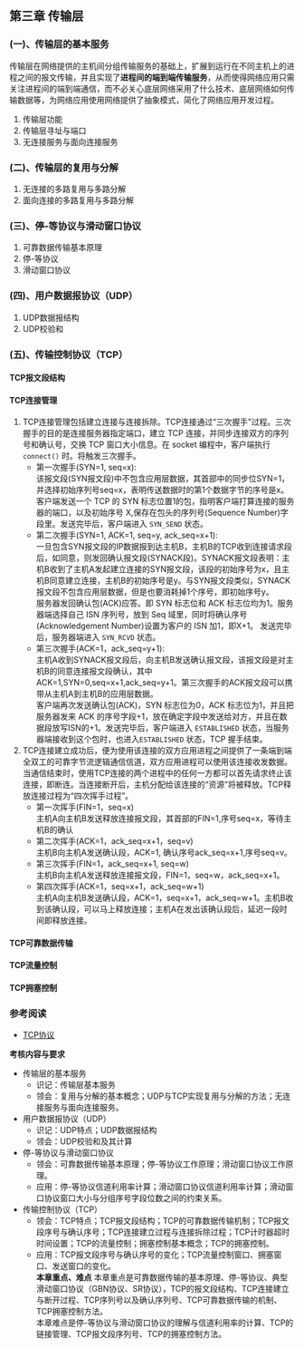 ## 第三章 传输层
### (一)、传输层的基本服务
传输层在网络提供的主机间分组传输服务的基础上，扩展到运行在不同主机上的进程之间的报文传输，并且实现了**进程间的端到端传输服务**，从而使得网络应用只需关注进程间的端到端通信，而不必关心底层网络采用了什么技术、底层网络如何传输数据等，为网络应用使用网络提供了抽象模式，简化了网络应用开发过程。
1. 传输层功能
2. 传输层寻址与端口
3. 无连接服务与面向连接服务
### (二)、传输层的复用与分解
1. 无连接的多路复用与多路分解
2. 面向连接的多路复用与多路分解
### (三)、停-等协议与滑动窗口协议
1. 可靠数据传输基本原理
2. 停-等协议
3. 滑动窗口协议
### (四)、用户数据报协议（UDP）
1. UDP数据报结构
2. UDP校验和
### (五)、传输控制协议（TCP）
#### TCP报文段结构
#### TCP连接管理  
1. TCP连接管理包括建立连接与连接拆除。TCP连接通过“三次握手”过程。三次握手的目的是连接服务器指定端口，建立 TCP 连接，并同步连接双方的序列号和确认号，交换 TCP 窗口大小信息。在 socket 编程中，客户端执行 `connect()` 时。将触发三次握手。
    - 第一次握手(SYN=1, seq=x):  
        该报文段(SYN报文段)中不包含应用层数据，其首部中的同步位SYN=1，并选择初始序列号seq=x，表明传送数据时的第1个数据字节的序号是x。  
        客户端发送一个 TCP 的 SYN 标志位置1的包，指明客户端打算连接的服务器的端口，以及初始序号 X,保存在包头的序列号(Sequence Number)字段里。发送完毕后，客户端进入 `SYN_SEND` 状态。
    - 第二次握手(SYN=1, ACK=1, seq=y, ack_seq=x+1):  
        一旦包含SYN报文段的IP数据报到达主机B，主机B的TCP收到连接请求段后，如同意，则发回确认报文段(SYNACK段)。SYNACK报文段表明：主机B收到了主机A发起建立连接的SYN报文段，该段的初始序号为x，且主机B同意建立连接，主机B的初始序号是y。与SYN报文段类似，SYNACK报文段不包含应用层数据，但是也要消耗掉1个序号，即初始序号y。   
        服务器发回确认包(ACK)应答。即 SYN 标志位和 ACK 标志位均为1。服务器端选择自己 ISN 序列号，放到 Seq 域里，同时将确认序号(Acknowledgement Number)设置为客户的 ISN 加1，即X+1。 发送完毕后，服务器端进入 `SYN_RCVD` 状态。
    - 第三次握手(ACK=1，ack_seq=y+1):  
        主机A收到SYNACK报文段后，向主机B发送确认报文段，该报文段是对主机B的同意连接报文段确认，其中ACK=1,SYN=0,seq=x+1,ack_seq=y+1。第三次握手的ACK报文段可以携带从主机A到主机B的应用层数据。  
        客户端再次发送确认包(ACK)，SYN 标志位为0，ACK 标志位为1，并且把服务器发来 ACK 的序号字段+1，放在确定字段中发送给对方，并且在数据段放写ISN的+1。发送完毕后，客户端进入 `ESTABLISHED` 状态，当服务器端接收到这个包时，也进入`ESTABLISHED` 状态，TCP 握手结束。  
2. TCP连接建立成功后，便为使用该连接的双方应用进程之间提供了一条端到端全双工的可靠字节流逻辑通信信道，双方应用进程可以使用该连接收发数据。当通信结束时，使用TCP连接的两个进程中的任何一方都可以首先请求终止该连接，即断连。当连接断开后，主机分配给该连接的“资源”将被释放。TCP释放连接过程为“四次挥手过程”。
    - 第一次挥手(FIN=1，seq=x)  
        主机A向主机B发送释放连接报文段，其首部的FIN=1,序号seq=x，等待主机B的确认
    - 第二次挥手(ACK=1，ack_seq=x+1，seq=v)  
        主机B向主机A发送确认段，ACK=1, 确认序号ack_seq=x+1,序号seq=v。
    - 第三次挥手(FIN=1，ack_seq=x+1, seq=w)  
        主机B向主机A发送释放连接报文段，FIN=1，seq=w，ack_seq=x+1。
    - 第四次挥手(ACK=1，seq=x+1，ack_seq=w+1)  
        主机A向主机B发送确认段，ACK=1，seq=x+1，ack_seq=w+1。主机B收到该确认段，可以马上释放连接；主机A在发出该确认段后，延迟一段时间即释放连接。
#### TCP可靠数据传输
#### TCP流量控制
#### TCP拥塞控制

### 参考阅读
- [TCP协议](https://hit-alibaba.github.io/interview/basic/network/TCP.html) 

**考核内容与要求**
- 传输层的基本服务
    - 识记：传输层基本服务
    - 领会：复用与分解的基本概念；UDP与TCP实现复用与分解的方法；无连接服务与面向连接服务。
- 用户数据报协议（UDP）
    - 识记：UDP特点；UDP数据报结构
    - 领会：UDP校验和及其计算
- 停-等协议与滑动窗口协议
    - 领会：可靠数据传输基本原理；停-等协议工作原理；滑动窗口协议工作原理。
    - 应用：停-等协议信道利用率计算；滑动窗口协议信道利用率计算；滑动窗口协议窗口大小与分组序号字段位数之间的约束关系。
- 传输控制协议（TCP）
    - 领会：TCP特点；TCP报文段结构；TCP的可靠数据传输机制；TCP报文段序号与确认序号；TCP连接建立过程与连接拆除过程；TCP计时器超时时间设置；TCP的流量控制；拥塞控制基本概念；TCP的拥塞控制。  
    - 应用：TCP报文段序号与确认序号的变化；TCP流量控制窗口、拥塞窗口、发送窗口的变化。  
**本章重点、难点**
本章重点是可靠数据传输的基本原理、停-等协议、典型滑动窗口协议（GBN协议、SR协议），TCP的报文段结构、TCP连接建立与断开过程、TCP序列号以及确认序列号、TCP可靠数据传输的机制、TCP拥塞控制方法。  
本章难点是停-等协议与滑动窗口协议的理解与信道利用率的计算、TCP的链接管理、TCP报文段序列号、TCP的拥塞控制方法。